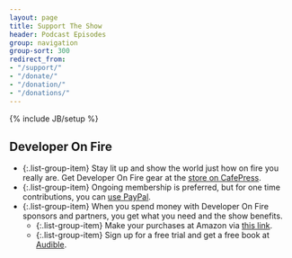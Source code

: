 ```yaml
---
layout: page
title: Support The Show
header: Podcast Episodes
group: navigation
group-sort: 300
redirect_from:
- "/support/"
- "/donate/"
- "/donation/"
- "/donations/"
---
```

{% include JB/setup %}

## Developer On Fire

* {:.list-group-item} Stay lit up and show the world just how on fire you really are.  Get Developer On Fire gear at the [store on CafePress](https://www.cafepress.com/developeronfire).
* {:.list-group-item} Ongoing membership is preferred, but for one time contributions, you can [use PayPal](https://paypal.me/daverael).
* {:.list-group-item} When you spend money with Developer On Fire sponsors and partners, you get what you need and the show benefits.
  * {:.list-group-item} Make your purchases at Amazon via [this link](https://www.amazon.com/?tag=devonfir-20).
  * {:.list-group-item} Sign up for a free trial and get a free book at [Audible](http://www.audibletrial.com/developeronfire).
